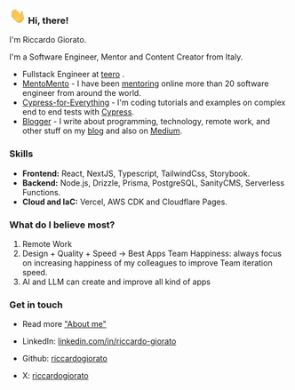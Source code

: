 <h3><img src="https://raw.githubusercontent.com/riccardogiorato/riccardogiorato/master/hi.gif" width="30"/> Hi, there!</h3>

I'm Riccardo Giorato.

I'm a Software Engineer, Mentor and Content Creator from Italy.

- Fullstack Engineer at [teero](https://www.teero.com) .
- [MentoMento](https://mentomento.riccardogiorato.com/) - I have been [mentoring](https://mentomento.riccardogiorato.com/) online more than 20 software engineer from around the world.
- [Cypress-for-Everything](https://github.com/riccardogiorato/cypress-for-everything) - I'm coding tutorials and examples on complex end to end tests with [Cypress](https://github.com/riccardogiorato/cypress-for-everything).
- [Blogger](https://riccardogiorato.com/blog) - I write about programming, technology, remote work, and other stuff on my [blog](https://riccardogiorato.com/blog) and also on [Medium](https://riccardogiorato.medium.com/).

### Skills

- **Frontend:** React, NextJS, Typescript, TailwindCss, Storybook.
- **Backend:** Node.js, Drizzle, Prisma, PostgreSQL, SanityCMS, Serverless Functions.
- **Cloud and IaC:** Vercel, AWS CDK and Cloudflare Pages.

### What do I believe most?

1. Remote Work
2. Design + Quality + Speed -> Best Apps
   Team Happiness: always focus on increasing happiness of my colleagues to improve Team iteration speed.
3. AI and LLM can create and improve all kind of apps

### Get in touch

- Read more <a href="https://riccardogiorato.com/about">"About me"</a>

- LinkedIn: <a href="https://www.linkedin.com/in/riccardo-giorato/">linkedin.com/in/riccardo-giorato</a>

- Github: <a href="https://github.com/riccardogiorato/">riccardogiorato</a>

- X: <a href="https://x.com/riccardogiorato">riccardogiorato</a>
